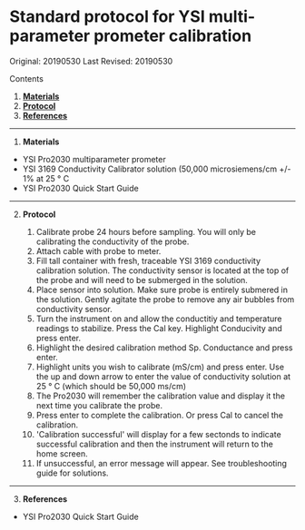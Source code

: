 # Standard protocol for YSI multi-parameter prometer calibration
Original: 20190530
Last Revised: 20190530

Contents
1. [**Materials**](#Materials)  
1. [**Protocol**](#Protocol)
1. [**References**](#References)
 
***
1. <a name="Materials"></a> **Materials**
  *  YSI Pro2030 multiparameter prometer
  *  YSI 3169 Conductivity Calibrator solution (50,000 microsiemens/cm +/- 1% at 25 &deg; C
  *  YSI Pro2030 Quick Start Guide

*** 
2. <a name="Protocol"></a> **Protocol**

	1. Calibrate probe 24 hours before sampling. You will only be calibrating the conductivity of the probe.
   	1. Attach cable with probe to meter. 
    1. Fill tall container with fresh, traceable YSI 3169 conductivity calibration solution. The conductivity sensor is located at the top of the probe and will need to be submerged in the solution.
    1. Place sensor into solution. Make sure probe is entirely submered in the solution. Gently agitate the probe to remove any air bubbles from conductivity sensor. 
    1. Turn the instrument on and allow the conductitiy and temperature readings to stabilize. Press the Cal key. Highlight Conducivity and press enter.
    1. Highlight the desired calibration method Sp. Conductance and press enter. 
    1. Highlight units you wish to calibrate (mS/cm) and press enter. Use the up and down arrow to enter the value of conductivity solution at 25 &deg; C (which should be 50,000 ms/cm)
    1. The Pro2030 will remember the calibration value and display it the next time you calibrate the probe. 
    1. Press enter to complete the calibration. Or press Cal to cancel the calibration. 
    1. 'Calibration successful' will display for a few sectonds to indicate successful calibration and then the instrument will return to the home screen. 
    1.  If unsuccessful, an error message will appear. See troubleshooting guide for solutions.
    
***
3. <a name="References"></a> **References**

  *  YSI Pro2030 Quick Start Guide

